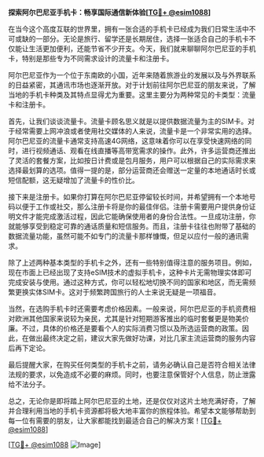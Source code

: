 **探索阿尔巴尼亚手机卡：畅享国际通信新体验[[TG💪+ @esim1088](https://t.me/s/esim1088)]**

在当今这个高度互联的世界里，拥有一张合适的手机卡已经成为我们日常生活中不可或缺的一部分。无论是旅行、留学还是长期居住，选择一张适合自己的手机卡不仅能让生活更加便利，还能节省不少开支。今天，我们就来聊聊阿尔巴尼亚的手机卡，特别是那些专为不同需求设计的流量卡和注册卡。

阿尔巴尼亚作为一个位于东南欧的小国，近年来随着旅游业的发展以及与外界联系的日益紧密，其通讯市场也逐渐开放。对于计划前往阿尔巴尼亚的朋友来说，了解当地的手机卡种类及其特点显得尤为重要。这里主要分为两种常见的卡类型：流量卡和注册卡。

首先，让我们谈谈流量卡。流量卡顾名思义就是以提供数据流量为主的SIM卡。对于经常需要上网冲浪或者使用社交媒体的人来说，流量卡是一个非常实用的选择。阿尔巴尼亚的流量卡通常支持高速4G网络，这意味着你可以在享受快速网络的同时，进行视频通话、观看在线直播等高带宽需求的操作。此外，许多运营商还推出了灵活的套餐方案，比如按日计费或是包月服务，用户可以根据自己的实际需求来选择最划算的选项。值得一提的是，部分运营商还会赠送一定量的本地通话时长或短信配额，这无疑增加了流量卡的性价比。

接下来是注册卡。如果你打算在阿尔巴尼亚停留较长时间，并希望拥有一个本地号码以便于工作或社交，那么注册卡将是你的最佳伴侣。注册卡需要用户提供身份证明文件才能完成激活过程，因此它能确保使用者的身份合法性。一旦成功注册，你就能够享受到稳定可靠的通话质量和短信服务。而且，注册卡往往也附带了基础的数据流量功能，虽然可能不如专门的流量卡那样慷慨，但足以应付一般的通讯需求。

除了上述两种基本类型的手机卡之外，还有一些特别值得注意的服务项目。例如，现在市面上已经出现了支持eSIM技术的虚拟手机卡，这种卡片无需物理实体即可完成安装与使用。通过这种方式，你可以轻松地切换不同的国家和地区，而无需频繁更换实体SIM卡。这对于频繁跨国旅行的人士来说无疑是一项福音。

当然，在选购手机卡时还需要考虑价格因素。一般来说，阿尔巴尼亚的手机资费相对欧洲其他国家来说较为亲民，尤其是针对短期游客推出的临时套餐更是物美价廉。不过，具体的价格还是要看个人的实际消费习惯以及所选运营商的政策。因此，在做出最终决定之前，建议大家先做好功课，对比几家主流运营商的服务内容后再下定论。

最后提醒大家，在购买任何类型的手机卡之前，请务必确认自己是否符合相关法律法规的要求，以免造成不必要的麻烦。同时，也要注意保管好个人信息，防止泄露给不法分子。

总之，无论你是即将踏上阿尔巴尼亚的土地，还是仅仅对这片土地充满好奇，了解并合理利用当地的手机卡资源都将极大地丰富你的旅程体验。希望本文能够帮助到每一位有需要的朋友，让大家都能找到最适合自己的解决方案！[[TG💪+ @esim1088](https://t.me/s/esim1088)]

[[TG💪+ @esim1088](https://t.me/s/esim1088) ![Image](https://i.postimg.cc/4NQfJmqS/Snipaste-2025-05-13-00-14-12.png)]